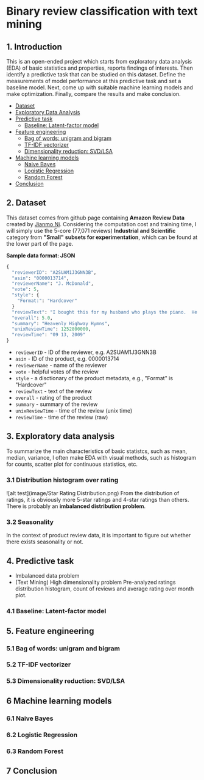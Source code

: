 # Binary review classification with text mining 
## 1. Introduction
This is an open-ended project which starts from exploratory data analysis (EDA) of basic statistics and properties, reports findings of interests. Then identify a predictive task that can be studied on this dataset. Define the measurements of model performance at this predictive task and set a baseline model. Next, come up with suitable machine learning models and make optimization. Finally, compare the results and make conclusion.
* [Dataset](#dataset)
* [Exploratory Data Analysis](#eda)
* [Predictive task](#predictivetask)
  * [Baseline: Latent-factor model](#baseline)
* [Feature engineering](#feature)
  * [Bag of words: unigram and bigram](#bag)
  * [TF-IDF vectorizer](#tfidf)
  * [Dimensionality reduction: SVD/LSA](#lsa)
* [Machine learning models](#ml) 
  * [Naive Bayes](#bayes)
  * [Logistic Regression](#lr)
  * [Random Forest](#rf)
* [Conclusion](#conclusion)

## 2. Dataset<a name="dataset"></a>
This dataset comes from github page containing **Amazon Review Data** created by
[Jianmo Ni](https://nijianmo.github.io/amazon/index.html). Considering the computation cost and training time, I will simply use the 5-core (77,071 reviews) **Industrial and Scientific** category from **"Small" subsets for experimentation**, which can be found at the lower part of the page. 

**Sample data format: JSON**
```python
{
  "reviewerID": "A2SUAM1J3GNN3B",
  "asin": "0000013714",
  "reviewerName": "J. McDonald",
  "vote": 5,
  "style": {
    "Format:": "Hardcover"
  }
  "reviewText": "I bought this for my husband who plays the piano.  He is having a wonderful time playing these old hymns.  The music  is at times hard to read because we think the book was published for singing from more than playing from.  Great purchase though!",
  "overall": 5.0,
  "summary": "Heavenly Highway Hymns",
  "unixReviewTime": 1252800000,
  "reviewTime": "09 13, 2009"
}
```
- `reviewerID` - ID of the reviewer, e.g. A2SUAM1J3GNN3B
- `asin` - ID of the product, e.g. 0000013714
- `reviewerName` - name of the reviewer
- `vote` - helpful votes of the review
- `style` - a disctionary of the product metadata, e.g., "Format" is "Hardcover"
- `reviewText` - text of the review
- `overall` - rating of the product
- `summary` - summary of the review
- `unixReviewTime` - time of the review (unix time)
- `reviewTime` - time of the review (raw)

## 3. Exploratory data analysis<a name="eda"></a>
To summarize the main characteristics of basic statistcs, such as mean, median, variance, I often make EDA with visual methods, such as histogram for counts, scatter plot for continuous statistics, etc.
### 3.1 Distribution histogram over rating
![alt test](image/Star Rating Distribution.png)
From the distribution of ratings, it is obviously more 5-star ratings and 4-star ratings than others. There is probably an **imbalanced distribution problem**.

### 3.2 Seasonality
In the context of product review data, it is important to figure out whether there exists seasonality or not. 

## 4. Predictive task<a name="predictivetask"></a>

- Imbalanced data problem
- (Text Mining) High dimensionality problem
Pre-analyzed ratings distribution histogram, count of reviews and average rating over month plot.

### 4.1 Baseline: Latent-factor model<a name="baseline"></a>

## 5. Feature engineering<a name="feature"></a>

### 5.1 Bag of words: unigram and bigram<a name="bag"></a>

### 5.2 TF-IDF vectorizer<a name="tfidf"></a>

### 5.3 Dimensionality reduction: SVD/LSA<a name="lsa"></a>

## 6 Machine learning models<a name="ml"></a>

### 6.1 Naive Bayes<a name="bayes"></a>

### 6.2 Logistic Regression<a name="lr"></a>

### 6.3 Random Forest<a name="rf"></a>

## 7 Conclusion<a name="conclusion"></a>


